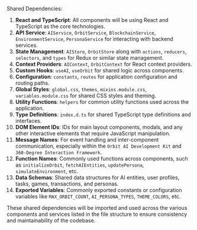 Shared Dependencies:

1. **React and TypeScript**: All components will be using React and TypeScript as the core technologies.
2. **API Service**: `AIService`, `OrbitService`, `BlockchainService`, `EnvironmentService`, `PersonaService` for interacting with backend services.
3. **State Management**: `AIStore`, `OrbitStore` along with `actions`, `reducers`, `selectors`, and `types` for Redux or similar state management.
4. **Context Providers**: `AIContext`, `OrbitContext` for React context providers.
5. **Custom Hooks**: `useAI`, `useOrbit` for shared logic across components.
6. **Configuration**: `constants`, `routes` for application configuration and routing paths.
7. **Global Styles**: `global.css`, `themes`, `mixins.module.css`, `variables.module.css` for shared CSS styles and theming.
8. **Utility Functions**: `helpers` for common utility functions used across the application.
9. **Type Definitions**: `index.d.ts` for shared TypeScript type definitions and interfaces.
10. **DOM Element IDs**: IDs for main layout components, modals, and any other interactive elements that require JavaScript manipulation.
11. **Message Names**: For event handling and inter-component communication, especially within the `Orbit AI Development Kit` and `360-Degree Interaction Framework`.
12. **Function Names**: Commonly used functions across components, such as `initializeOrbit`, `fetchAIEntities`, `updatePersona`, `simulateEnvironment`, etc.
13. **Data Schemas**: Shared data structures for AI entities, user profiles, tasks, games, transactions, and personas.
14. **Exported Variables**: Commonly exported constants or configuration variables like `MAX_ORBIT_COUNT`, `AI_PERSONA_TYPES`, `THEME_COLORS`, etc.

These shared dependencies will be imported and used across the various components and services listed in the file structure to ensure consistency and maintainability of the codebase.
